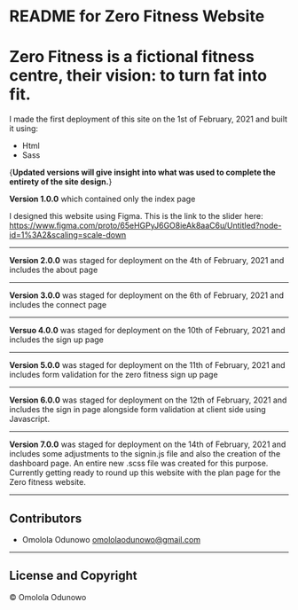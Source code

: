 # README for Zero Fitness Website

# Zero Fitness is a fictional fitness centre, their vision: to turn fat into fit.

I made the first deployment of this site on the 1st of February, 2021 and built it using:
- Html
- Sass 

{**Updated versions will give insight into what was used to complete the entirety of the site design.**}

**Version 1.0.0** which contained only the index page

I designed this website using Figma. This is the link to the slider here: <https://www.figma.com/proto/65eHGPyJ6GO8ieAk8aaC6u/Untitled?node-id=1%3A2&scaling=scale-down>

---
**Version 2.0.0** was staged for deployment on the 4th of February, 2021 and includes the about page

---
**Version 3.0.0** was staged for deployment on the 6th of February, 2021 and includes the connect page

---
**Versuo 4.0.0** was staged for deployment on the 10th of February, 2021 and includes the sign up page

---
**Version 5.0.0** was staged for deployment on the 11th of February, 2021 and includes form validation for the zero fitness sign up page

---
**Version 6.0.0** was staged for deployment on the 12th of February, 2021 and includes the sign in page alongside form validation at client side using Javascript.

---
**Version 7.0.0** was staged for deployment on the 14th of February, 2021 and includes some adjustments to the signin.js file and also the creation of the dashboard page. An entire new .scss file was created for this purpose. Currently getting ready to round up this website with the plan page for the Zero fitness website.

---
## Contributors

- Omolola Odunowo <omololaodunowo@gmail.com>

---

## License and Copyright
© Omolola Odunowo


